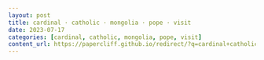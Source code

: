 ```yaml
---
layout: post
title: cardinal · catholic · mongolia · pope · visit
date: 2023-07-17
categories: [cardinal, catholic, mongolia, pope, visit]
content_url: https://papercliff.github.io/redirect/?q=cardinal+catholic+mongolia+pope+visit&tbs=cdr:1,cd_min:7/16/2023,cd_max:7/18/2023
---
```

